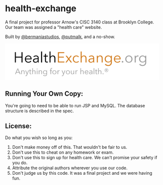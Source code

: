 health-exchange
===============

A final project for professor Arnow's CISC 3140 class at Brooklyn College. Our team was assigned a "health care" website. 

Built by [@bermaniastudios](http://twitter.com/bermaniastudios), [@putmalk](http://twitter.com/putmalk), and a no-show. 

![Health Exchange: Anything for your health](./source/images/logo.png)

Running Your Own Copy:
---

You're going to need to be able to run JSP and MySQL. The database structure is described in the spec.

License:
---

Do what you wish so long as you:

1. Don't make money off of this. That wouldn't be fair to us.
2. Don't use this to cheat on any homework or exam. 
3. Don't use this to sign up for health care. We can't promise your safety if you do.
4. Attribute the original authors wherever you use our code.
5. Don't judge us by this code. It was a final project and we were having fun.
